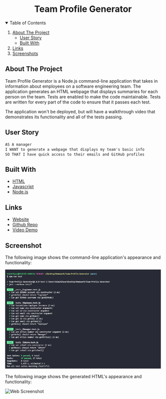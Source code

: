 <h1 align="center">Team Profile Generator</h1>

<!-- TABLE OF CONTENTS -->
<details open="open">
  <summary>Table of Contents</summary>
  <ol>
    <li>
      <a href="#about-the-project">About The Project</a>
      <ul>
        <li><a href="#user-story">User Story</a></li>
      </ul>
       <ul>
        <li><a href="#built-with">Built With</a></li>
      </ul>
    </li>
    <li>
      <a href="#links">Links</a>
    <li><a href="#screenshot">Screenshots</a></li>
  </ol>
</details>

## About The Project

Team Profile Generator is a Node.js command-line application that takes in information about employees on a software engineering team. The application generates an HTML webpage that displays summaries for each person on the team. Tests are enabled to make the code maintainable. Tests are written for every part of the code to ensure that it passes each test.

The application won't be deployed, but will have a walkthrough video that demonstrates its functionality and all of the tests passing.

## User Story

```
AS A manager
I WANT to generate a webpage that displays my team's basic info
SO THAT I have quick access to their emails and GitHub profiles
```

## Built With

- [HTML](https://html.spec.whatwg.org/)
- [Javascript](https://www.javascript.com/)
- [Node.js](https://nodejs.org/en/)

## Links

- [Website](https://kimshihyun.github.io/Weather-Dashboard/)
- [Github Repo](https://github.com/KimShiHyun/Team-Profile-Generator)
- [Video Demo](...)

## Screenshot

The following image shows the command-line application's appearance and functionality:

![Web Screenshot](./assets/images/screenshot.png)

The following image shows the generated HTML's appearance and functionality:

![Web Screenshot](./assets/images/screenshothtml.png)
